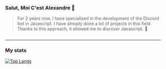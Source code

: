 ### Salut, Moi C'est Alexandre 👋

> For 2 years now, I have specialized in the development of the Discord bot in Javascript. I have already done a lot of projects in this field. Thanks to this approach,   it allowed me to discover Javascript. 🌙
<img src="https://komarev.com/ghpvc/?username=alexandre-vl&style=flat-square&color=blue" alt=""/>

---

### My stats
[![Top Langs](https://github-readme-stats.vercel.app/api/top-langs/?username=anuraghazra&layout=compact&theme=material-palenight)](https://github.com/anuraghazra/github-readme-stats)
